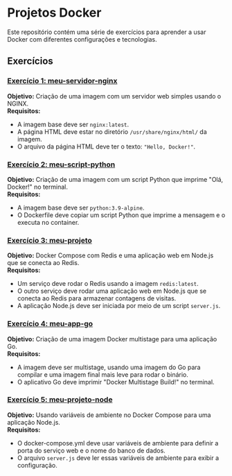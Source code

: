 # Projetos Docker

Este repositório contém uma série de exercícios para aprender a usar Docker com diferentes configurações e tecnologias.

## Exercícios

### [Exercício 1: meu-servidor-nginx](meu-servidor-nginx)

**Objetivo:** Criação de uma imagem com um servidor web simples usando o NGINX.  
**Requisitos:**  
- A imagem base deve ser `nginx:latest`.
- A página HTML deve estar no diretório `/usr/share/nginx/html/` da imagem.
- O arquivo da página HTML deve ter o texto: `"Hello, Docker!"`.

### [Exercício 2: meu-script-python](meu-script-python)

**Objetivo:** Criação de uma imagem com um script Python que imprime "Olá, Docker!" no terminal.  
**Requisitos:**  
- A imagem base deve ser `python:3.9-alpine`.
- O Dockerfile deve copiar um script Python que imprime a mensagem e o executa no container.

### [Exercício 3: meu-projeto](meu-projeto)

**Objetivo:** Docker Compose com Redis e uma aplicação web em Node.js que se conecta ao Redis.  
**Requisitos:**  
- Um serviço deve rodar o Redis usando a imagem `redis:latest`.
- O outro serviço deve rodar uma aplicação web em Node.js que se conecta ao Redis para armazenar contagens de visitas.
- A aplicação Node.js deve ser iniciada por meio de um script `server.js`.

### [Exercício 4: meu-app-go](meu-app-go)

**Objetivo:** Criação de uma imagem Docker multistage para uma aplicação Go.  
**Requisitos:**  
- A imagem deve ser multistage, usando uma imagem do Go para compilar e uma imagem final mais leve para rodar o binário.
- O aplicativo Go deve imprimir "Docker Multistage Build!" no terminal.

### [Exercício 5: meu-projeto-node](meu-projeto-node)

**Objetivo:** Usando variáveis de ambiente no Docker Compose para uma aplicação Node.js.  
**Requisitos:**  
- O docker-compose.yml deve usar variáveis de ambiente para definir a porta do serviço web e o nome do banco de dados.
- O arquivo `server.js` deve ler essas variáveis de ambiente para exibir a configuração.
